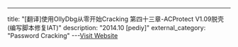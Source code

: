 ---
title: "[翻译]使用OllyDbg从零开始Cracking 第四十三章-ACProtect V1.09脱壳(编写脚本修复IAT)"
description: "2014.10 [pediy]"
external_category: "Password Cracking"
---[Visit Website](https://bbs.pediy.com/thread-193467.htm)


